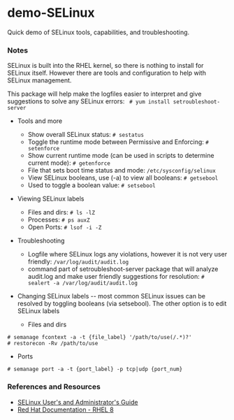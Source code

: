 # demo-SELinux
Quick demo of SELinux tools, capabilities, and troubleshooting.

### Notes
SELinux is built into the RHEL kernel, so there is nothing to install for SELinux itself.  However there are tools and configuration to help with SELinux management.

This package will help make the logfiles easier to interpret and give suggestions to solve any SELinux errors:
``` # yum install setroubleshoot-server```

* Tools and more
  * Show overall SELinux status: ```# sestatus```
  * Toggle the runtime mode between Permissive and Enforcing:  ```# setenforce```
  * Show current runtime mode (can be used in scripts to determine current mode): ```# getenforce```
  * File that sets boot time status and mode: ```/etc/sysconfig/selinux```
  * View SELinux booleans, use (-a) to view all booleans: ```# getsebool```
  * Used to toggle a boolean value: ```# setsebool```

* Viewing SELinux labels
  * Files and dirs: ```# ls -lZ```
  * Processes: ```# ps auxZ```
  * Open Ports: ```# lsof -i -Z```

* Troubleshooting
  * Logfile where SELinux logs any violations, however it is not very user friendly: ```/var/log/audit/audit.log```
  * command part of setroubleshoot-server package that will analyze audit.log and make user friendly suggestions for resolution: ```# sealert -a /var/log/audit/audit.log```

* Changing SELinux labels -- most common SELinux issues can be resolved by toggling booleans (via setsebool).  The other option is to edit SELinux labels
  * Files and dirs
```
# semanage fcontext -a -t {file_label} '/path/to/use(/.*)?'
# restorecon -Rv /path/to/use
```
  * Ports
```
# semanage port -a -t {port_label} -p tcp|udp {port_num}
```

### References and Resources
* [SELinux User's and Administrator's Guide](https://access.redhat.com/documentation/en-us/red_hat_enterprise_linux/7/html/selinux_users_and_administrators_guide/index)
* [Red Hat Documentation - RHEL 8](https://access.redhat.com/documentation/en-us/red_hat_enterprise_linux/8/html/using_selinux/)
